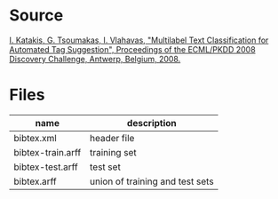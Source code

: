 # Source

[I. Katakis, G. Tsoumakas, I. Vlahavas, "Multilabel Text Classification for Automated Tag Suggestion", Proceedings of the ECML/PKDD 2008 Discovery Challenge, Antwerp, Belgium, 2008.](http://intelligence.csd.auth.gr/publication/conference-papers/multilabel-text-classification-for-automated-tag-suggestion) 

# Files

| name              | description                     |
| ----------------- | ------------------------------- |
| bibtex.xml        | header file                     |
| bibtex-train.arff | training set                    |
| bibtex-test.arff  | test set                        |
| bibtex.arff       | union of training and test sets |


